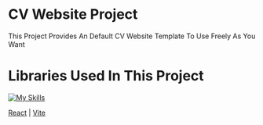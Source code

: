 # CV Website Project

This Project Provides An Default CV Website Template To Use Freely As You Want

# Libraries Used In This Project

<div>

[![My Skills](https://skillicons.dev/icons?i=react,vite&theme=light&perline=2)](https://skillicons.dev)

<p>

[React](https://react.dev) | [Vite](https://vitejs.dev)

</p>
</div>

<!--

How to show links

- [@vitejs/plugin-react-swc](https://github.com/vitejs/vite-plugin-react-swc) uses [SWC](https://swc.rs/) for Fast Refresh

Italic words

- Configure the top-level `parserOptions` property like this:

How to include js

```js
export default tseslint.config({
  languageOptions: {
    // other options...
    parserOptions: {
      project: ["./tsconfig.node.json", "./tsconfig.app.json"],
      tsconfigRootDir: import.meta.dirname,
    },
  },
});
```

-->
